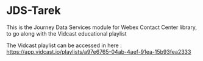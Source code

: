 # JDS-Tarek
This is the Journey Data Services module for Webex Contact Center library, to go along with the Vidcast educational playlist

The Vidcast playlist can be accessed in here : https://app.vidcast.io/playlists/a97e6765-04ab-4aef-91ea-15b93fea2333
